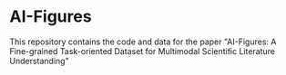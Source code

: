 # AI-Figures
This repository contains the code and data for the paper "AI-Figures: A Fine-grained Task-oriented Dataset for Multimodal Scientific Literature Understanding"
